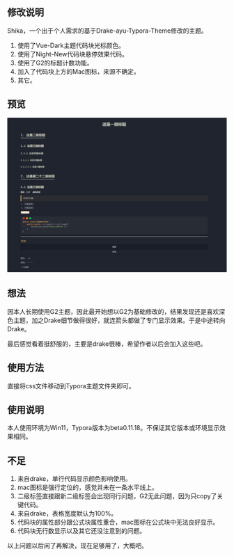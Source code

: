 ## 修改说明

Shika，一个出于个人需求的基于Drake-ayu-Typora-Theme修改的主题。

1. 使用了Vue-Dark主题代码块光标颜色。
2. 使用了Night-New代码块悬停效果代码。
3. 使用了G2的标题计数功能。
4. 加入了代码块上方的Mac图标，来源不确定。
5. 其它。

## 预览

![预览](https://github.com/Shikacy/Typora_Theme/blob/main/%E9%A2%84%E8%A7%88.png)

## 想法

因本人长期使用G2主题，因此最开始想以G2为基础修改的，结果发现还是喜欢深色主题，加之Drake细节做得很好，就连箭头都做了专门显示效果。于是中途转向Drake。

最后感觉看着挺舒服的，主要是drake很棒，希望作者以后会加入这些吧。

## 使用方法

直接将css文件移动到Typora主题文件夹即可。

## 使用说明

本人使用环境为Win11，Typora版本为beta0.11.18。不保证其它版本或环境显示效果相同。

## 不足

1. 来自drake，单行代码显示颜色影响使用。
2. mac图标是强行定位的，感觉并未在一条水平线上。
3. 二级标签直接跟新二级标签会出现同行问题，G2无此问题，因为只copy了关键代码。
4. 来自drake，表格宽度默认为100%。
5. 代码块的属性部分跟公式块属性重合，mac图标在公式块中无法良好显示。
6. 代码块无行数显示以及其它还没注意到的问题。

以上问题以后闲了再解决，现在足够用了，大概吧。
